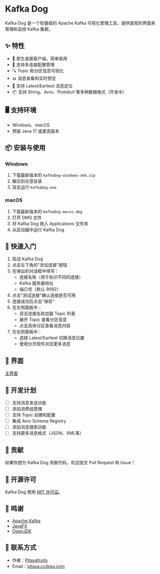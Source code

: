 # Kafka Dog

Kafka Dog 是一个轻量级的 Apache Kafka 可视化管理工具，提供直观的界面来管理和监控 Kafka 集群。

## ✨ 特性

- 🚀 原生桌面客户端，简单易用
- 📝 支持多连接配置管理
- 🔍 Topic 和分区信息可视化
- 📊 消息查看和实时预览
- 🎯 支持 Latest/Earliest 消息定位
- 📦 支持 String、Avro、Protobuf 等多种数据格式（开发中）

## 🖥 支持环境

- Windows、macOS
- 预装 Java 17 或更高版本

## 📦 安装与使用

### Windows
1. 下载最新版本的 `KafkaDog-windows-x64.zip`
2. 解压到任意目录
3. 双击运行 `KafkaDog.exe`

### macOS
1. 下载最新版本的 `KafkaDog-macos.dmg`
2. 打开 DMG 文件
3. 将 Kafka Dog 拖入 Applications 文件夹
4. 从启动器中运行 Kafka Dog

## 🚀 快速入门

1. 启动 Kafka Dog
2. 点击左下角的"添加连接"按钮
3. 在弹出的对话框中填写：
    - 连接名称（用于标识不同的连接）
    - Kafka 服务器地址
    - 端口号（默认 9092）
4. 点击"测试连接"确认连接是否可用
5. 连接成功后点击"保存"
6. 在左侧面板中：
    - 双击连接名称加载 Topic 列表
    - 展开 Topic 查看分区信息
    - 点击具体分区查看消息内容
7. 在右侧面板中：
    - 选择 Latest/Earliest 切换消息位置
    - 使用分页控件浏览更多消息

## 📸 界面

[主界面](./images/kafkadog.png)

## 🔨 开发计划

- [ ] 支持消息发送功能
- [ ] 添加消费组管理
- [ ] 支持 Topic 创建和配置
- [ ] 集成 Avro Schema Registry
- [ ] 添加消息搜索功能
- [ ] 支持更多消息格式（JSON、XML等）

## 🤝 贡献

如果你想为 Kafka Dog 贡献代码，欢迎提交 Pull Request 和 Issue！


## 📄 开源许可

Kafka Dog 使用 [MIT 许可证](./LICENSE)。

## 🙏 鸣谢

- [Apache Kafka](https://kafka.apache.org/)
- [JavaFX](https://openjfx.io/)
- [OpenJDK](https://openjdk.java.net/)

## 📧 联系方式

- 作者：[Pitayafruits](https://github.com/Pitayafruits)
- Email：[pitaya.cc@qq.com]()